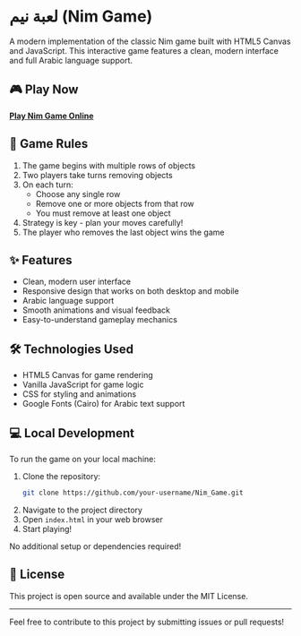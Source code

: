 # لعبة نيم (Nim Game)

A modern implementation of the classic Nim game built with HTML5 Canvas and JavaScript. This interactive game features a clean, modern interface and full Arabic language support.

## 🎮 Play Now

**[Play Nim Game Online](https://alwaleed-7.github.io/Nim_Game/)**

## 📖 Game Rules

1. The game begins with multiple rows of objects
2. Two players take turns removing objects
3. On each turn:
   - Choose any single row
   - Remove one or more objects from that row
   - You must remove at least one object
4. Strategy is key - plan your moves carefully!
5. The player who removes the last object wins the game

## ✨ Features

- Clean, modern user interface
- Responsive design that works on both desktop and mobile
- Arabic language support
- Smooth animations and visual feedback
- Easy-to-understand gameplay mechanics

## 🛠️ Technologies Used

- HTML5 Canvas for game rendering
- Vanilla JavaScript for game logic
- CSS for styling and animations
- Google Fonts (Cairo) for Arabic text support

## 💻 Local Development

To run the game on your local machine:

1. Clone the repository:
   ```bash
   git clone https://github.com/your-username/Nim_Game.git
   ```
2. Navigate to the project directory
3. Open `index.html` in your web browser
4. Start playing!

No additional setup or dependencies required!

## 📄 License

This project is open source and available under the MIT License.

---

Feel free to contribute to this project by submitting issues or pull requests!